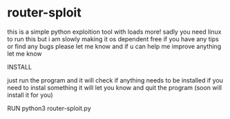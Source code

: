 # router-sploit
this is a simple python exploition tool with loads more!
sadly you need linux to run this but i am slowly making it os dependent free
if you have any tips or find any bugs please let me know and if u can help me improve anything let me know

INSTALL

just run the program and it will check if anything needs to be installed 
if you need to instal something it will let you know and quit the program (soon will install it for you)

RUN
          python3 router-sploit.py
